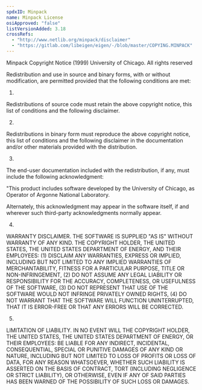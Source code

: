 ```yaml
---
spdxID: Minpack
name: Minpack License
osiApproved: "false"
listVersionAdded: 3.18
crossRefs: 
  - "http://www.netlib.org/minpack/disclaimer"
  - "https://gitlab.com/libeigen/eigen/-/blob/master/COPYING.MINPACK"
---
```


Minpack Copyright Notice (1999) University of Chicago. All rights reserved

Redistribution and use in source and binary forms, with or without modification, are permitted provided that the following conditions are met:

1.
  Redistributions of source code must retain the above copyright notice, this list of conditions and the following disclaimer.

2.
  Redistributions in binary form must reproduce the above copyright notice, this list of conditions and the following disclaimer in the documentation and/or other materials provided with the distribution.

3.
  The end-user documentation included with the redistribution, if any, must include the following acknowledgment:

  "This product includes software developed by the University of Chicago, as Operator of Argonne National Laboratory.

  Alternately, this acknowledgment may appear in the software itself, if and wherever such third-party acknowledgments normally appear.

4.
  WARRANTY DISCLAIMER. THE SOFTWARE IS SUPPLIED "AS IS" WITHOUT WARRANTY OF ANY KIND. THE COPYRIGHT HOLDER, THE UNITED STATES, THE UNITED STATES DEPARTMENT OF ENERGY, AND THEIR EMPLOYEES: (1) DISCLAIM ANY WARRANTIES, EXPRESS OR IMPLIED, INCLUDING BUT NOT LIMITED TO ANY IMPLIED WARRANTIES OF MERCHANTABILITY, FITNESS FOR A PARTICULAR PURPOSE, TITLE OR NON-INFRINGEMENT, (2) DO NOT ASSUME ANY LEGAL LIABILITY OR RESPONSIBILITY FOR THE ACCURACY, COMPLETENESS, OR USEFULNESS OF THE SOFTWARE, (3) DO NOT REPRESENT THAT USE OF THE SOFTWARE WOULD NOT INFRINGE PRIVATELY OWNED RIGHTS, (4) DO NOT WARRANT THAT THE SOFTWARE WILL FUNCTION UNINTERRUPTED, THAT IT IS ERROR-FREE OR THAT ANY ERRORS WILL BE CORRECTED.

5.
  LIMITATION OF LIABILITY. IN NO EVENT WILL THE COPYRIGHT HOLDER, THE UNITED STATES, THE UNITED STATES DEPARTMENT OF ENERGY, OR THEIR EMPLOYEES: BE LIABLE FOR ANY INDIRECT, INCIDENTAL, CONSEQUENTIAL, SPECIAL OR PUNITIVE DAMAGES OF ANY KIND OR NATURE, INCLUDING BUT NOT LIMITED TO LOSS OF PROFITS OR LOSS OF DATA, FOR ANY REASON WHATSOEVER, WHETHER SUCH LIABILITY IS ASSERTED ON THE BASIS OF CONTRACT, TORT (INCLUDING NEGLIGENCE OR STRICT LIABILITY), OR OTHERWISE, EVEN IF ANY OF SAID PARTIES HAS BEEN WARNED OF THE POSSIBILITY OF SUCH LOSS OR DAMAGES.

